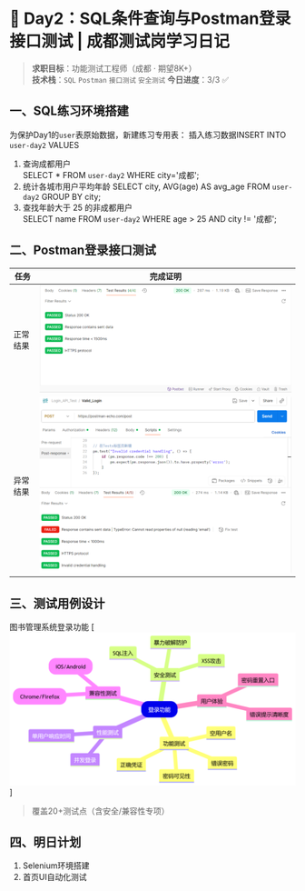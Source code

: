 # 🚀 Day2：SQL条件查询与Postman登录接口测试 | 成都测试岗学习日记
> **求职目标**：功能测试工程师（成都 · 期望8K+）  
> **技术栈**：`SQL` `Postman` `接口测试` `安全测试` 
> **今日进度**：3/3 ✅ 
## 一、SQL练习环境搭建
为保护Day1的`user`表原始数据，新建练习专用表：
插入练习数据INSERT INTO `user-day2` VALUES 
1. 查询成都用户  
   SELECT * FROM `user-day2` WHERE city='成都';  
2. 统计各城市用户平均年龄
   SELECT city, AVG(age) AS avg_age 
   FROM `user-day2` 
   GROUP BY city;
3. 查找年龄大于 25 的非成都用户  
   SELECT name FROM `user-day2` 
   WHERE age > 25 AND city != '成都';

## 二、Postman登录接口测试

| 任务 | 完成证明 |
|------|----------|
| 正常结果 | ![功能测试](postman_collection/screenshots/测试结果详情.png)
|异常结果 | ![异常测试](postman_collection/screenshots/错误响应界面.png)


## 三、测试用例设计
图书管理系统登录功能 
[![测试用例导图](test_cases/图书登录测试用例.png)]  
> 覆盖20+测试点（含安全/兼容性专项）

## 四、明日计划
1. Selenium环境搭建  
2. 首页UI自动化测试
